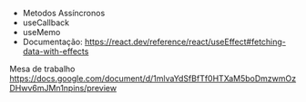 - Metodos Assíncronos
- useCallback
- useMemo
- Documentação: https://react.dev/reference/react/useEffect#fetching-data-with-effects

Mesa de trabalho https://docs.google.com/document/d/1mlvaYdSfBfTf0HTXaM5boDmzwmOzDHwv6mJMn1npins/preview
